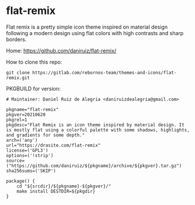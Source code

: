 # flat-remix

Flat remix is a pretty simple icon theme inspired on material design following a modern design using flat colors with high contrasts and sharp borders.

Home: https://github.com/daniruiz/flat-remix/

How to clone this repo:

```
git clone https://gitlab.com/rebornos-team/themes-and-icons/flat-remix.git
```
PKGBUILD for version:

```
# Maintainer: Daniel Ruiz de Alegria <daniruizdealegria@gmail.com>

pkgname="flat-remix"
pkgver=20210620
pkgrel=1
pkgdesc="Flat Remix is an icon theme inspired by material design. It is mostly flat using a colorful palette with some shadows, highlights, and gradients for some depth."
arch=('any')
url="https://drasite.com/flat-remix"
license=('GPL3')
options=('!strip')
source=("https://github.com/daniruiz/${pkgname}/archive/${pkgver}.tar.gz")
sha256sums=('SKIP')

package() {
	cd "${srcdir}/${pkgname}-${pkgver}/"
	make install DESTDIR=${pkgdir}
}
```


